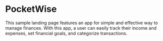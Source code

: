 # PocketWise

This sample landing page features an app for simple and effective way to manage finances. With this app, a user can easily track their income and expenses, set financial goals, and categorize transactions.
